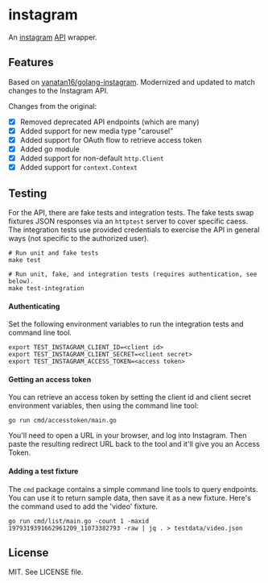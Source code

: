 # instagram

An [instagram](http://instagram.com) [API](http://instagram.com/developer) wrapper.

## Features

Based on [yanatan16/golang-instagram](https://github.com/yanatan16/golang-instagram).
Modernized and updated to match changes to the Instagram API.

Changes from the original:

* [x] Removed deprecated API endpoints (which are many)
* [x] Added support for new media type "carousel"
* [x] Added support for OAuth flow to retrieve access token
* [x] Added go module
* [x] Added support for non-default `http.Client`
* [x] Added support for `context.Context`

## Testing

For the API, there are fake tests and integration tests. The fake tests swap
fixtures JSON responses via an `httptest` server to cover specific caess. The
integration tests use provided credentials to exercise the API in general ways
(not specific to the authorized user).

```
# Run unit and fake tests
make test

# Run unit, fake, and integration tests (requires authentication, see below).
make test-integration
```

#### Authenticating

Set the following environment variables to run the integration tests and
command line tool.

```
export TEST_INSTAGRAM_CLIENT_ID=<client id>
export TEST_INSTAGRAM_CLIENT_SECRET=<client secret>
export TEST_INSTAGRAM_ACCESS_TOKEN=<access token>
```

#### Getting an access token

You can retrieve an access token by setting the client id and client secret environment variables,
then using the command line tool:

```
go run cmd/accesstoken/main.go
```

You'll need to open a URL in your browser, and log into Instagram. Then paste
the resulting redirect URL back to the tool and it'll give you an Access Token.

#### Adding a test fixture

The `cmd` package contains a simple command line tools to query endpoints. You
can use it to return sample data, then save it as a new fixture. Here's the command used
to add the 'video' fixture.

```
go run cmd/list/main.go -count 1 -maxid 1979319391662961209_11073382793 -raw | jq . > testdata/video.json
```

## License

MIT. See LICENSE file.
